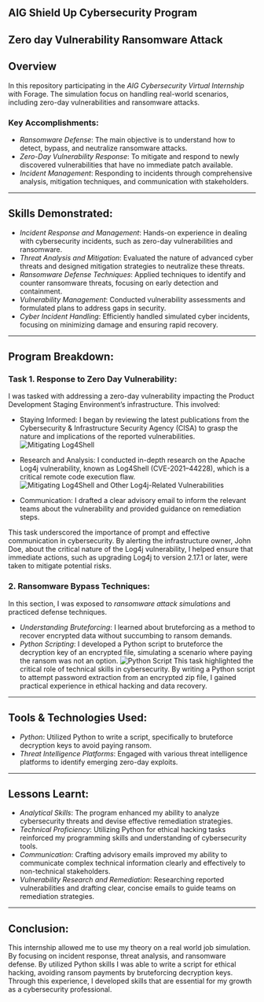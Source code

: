 ## AIG Shield Up Cybersecurity Program


## Zero day Vulnerability Ransomware Attack


## Overview
In this repository participating in the *AIG Cybersecurity Virtual Internship* with Forage. The simulation focus on handling real-world scenarios, including zero-day vulnerabilities and ransomware attacks.

### Key Accomplishments:
- *Ransomware Defense*: The main objective is to understand how to detect, bypass, and neutralize ransomware attacks.
- *Zero-Day Vulnerability Response*: To mitigate and respond to newly discovered vulnerabilities that have no immediate patch available.
- *Incident Management*: Responding to incidents through comprehensive analysis, mitigation techniques, and communication with stakeholders.

---

## Skills Demonstrated:
- *Incident Response and Management*: Hands-on experience in dealing with cybersecurity incidents, such as zero-day vulnerabilities and ransomware.
- *Threat Analysis and Mitigation*: Evaluated the nature of advanced cyber threats and designed mitigation strategies to neutralize these threats.
- *Ransomware Defense Techniques*: Applied techniques to identify and counter ransomware threats, focusing on early detection and containment.
- *Vulnerability Management*: Conducted vulnerability assessments and formulated plans to address gaps in security.
- *Cyber Incident Handling*: Efficiently handled simulated cyber incidents, focusing on minimizing damage and ensuring rapid recovery.

---

## Program Breakdown:

### Task 1. Response to Zero Day Vulnerability:
I was tasked with addressing a zero-day vulnerability impacting the Product Development Staging Environment’s infrastructure. This involved:

- Staying Informed: I began by reviewing the latest publications from the Cybersecurity & Infrastructure Security Agency (CISA) to grasp the nature and implications of the reported vulnerabilities.
![Mitigating Log4Shell](https://miro.medium.com/v2/resize:fit:640/format:webp/1*E4jLEvPLtjXRK_EYMcYRyw.png)

- Research and Analysis: I conducted in-depth research on the Apache Log4j vulnerability, known as Log4Shell (CVE-2021–44228), which is a critical remote code execution flaw.
![Mitigating Log4Shell and Other Log4j-Related Vulnerabilities](https://miro.medium.com/v2/resize:fit:640/format:webp/1*DS5q0MTMkyH8S3uwq4WtdQ.png)

- Communication: I drafted a clear advisory email to inform the relevant teams about the vulnerability and provided guidance on remediation steps.

This task underscored the importance of prompt and effective communication in cybersecurity. By alerting the infrastructure owner, John Doe, about the critical nature of the Log4j vulnerability, I helped ensure that immediate actions, such as upgrading Log4j to version 2.17.1 or later, were taken to mitigate potential risks.

### 2. Ransomware Bypass Techniques:
In this section, I was exposed to *ransomware attack simulations* and practiced defense techniques.
- *Understanding Bruteforcing*: I learned about bruteforcing as a method to recover encrypted data without succumbing to ransom demands.
- *Python Scripting*: I developed a Python script to bruteforce the decryption key of an encrypted file, simulating a scenario where paying the ransom was not an option.
![Python Script](https://miro.medium.com/v2/resize:fit:1400/format:webp/1*twdeGsEHxe1x92y5kh_VoA.png)
This task highlighted the critical role of technical skills in cybersecurity. By writing a Python script to attempt password extraction from an encrypted zip file, I gained practical experience in ethical hacking and data recovery.
---

## Tools & Technologies Used:
- *Python*:  Utilized Python to write a script, specifically to bruteforce decryption keys to avoid paying ransom.
- *Threat Intelligence Platforms*: Engaged with various threat intelligence platforms to identify emerging zero-day exploits.

---

## Lessons Learnt:
- *Analytical Skills*: The program enhanced my ability to analyze cybersecurity threats and devise effective remediation strategies.
- *Technical Proficiency*: Utilizing Python for ethical hacking tasks reinforced my programming skills and understanding of cybersecurity tools.
- *Communication*: Crafting advisory emails improved my ability to communicate complex technical information clearly and effectively to non-technical stakeholders.
- *Vulnerability Research and Remediation*: Researching reported vulnerabilities and drafting clear, concise emails to guide teams on remediation strategies.

---

## Conclusion:
This internship allowed me to use my theory on a real world job simulation. By focusing on incident response, threat analysis, and ransomware defense. By utilized Python skills I was able to write a script for ethical hacking, avoiding ransom payments by bruteforcing decryption keys. Through this experience, I developed skills that are essential for my growth as a cybersecurity professional.
